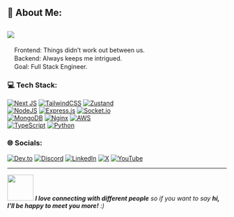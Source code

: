 ## 💫 About Me:
[![](https://visitcount.itsvg.in/api?id=thekbbohara&icon=2&color=9)](https://visitcount.itsvg.in)
---
<img src="https://camo.githubusercontent.com/23aaf979c81bcb9a4fecabc5bb1ba46bc571a1c96c764c770905e57bf886d653/68747470733a2f2f63756c746f667468657061727479706172726f742e636f6d2f706172726f74732f6461746162617365706172726f742e676966" width="16" />Frontend: Things didn’t work out between us.<br><img src="https://camo.githubusercontent.com/f29e9211190694d2eea4e08cb2df14e99bcdfef9356215de868b68359305f294/68747470733a2f2f63756c746f667468657061727479706172726f742e636f6d2f706172726f74732f68642f6d75737461636865706172726f742e676966" width="16">Backend: Always keeps me intrigued.<br><img src="https://camo.githubusercontent.com/ff4478f93581788c3f10a8961c0622cc36f37c7115f91a6b68443726005d4a43/68747470733a2f2f63756c746f667468657061727479706172726f742e636f6d2f706172726f74732f68642f3630667073706172726f742e676966" width="16" />Goal: Full Stack Engineer.
### 💻 Tech Stack:

[![Next JS](https://img.shields.io/badge/Next%20js-black?style=for-the-badge&logo=next.js&logoColor=white)](https://kbbohara.com.np/projects?filter=%5B%22nextjs%22%5D)
[![TailwindCSS](https://img.shields.io/badge/tailwindcss-%2338B2AC.svg?style=for-the-badge&logo=tailwind-css&logoColor=white)](https://kbbohara.com.np/projects)
[![Zustand](https://img.shields.io/badge/zustand-2B4C80?style=for-the-badge&logo=zustand&logoColor=white)](https://kbbohara.com.np/projects)  
[![NodeJS](https://img.shields.io/badge/node.js-6DA55F?style=for-the-badge&logo=node.js&logoColor=white)](https://kbbohara.com.np/projects?filter=%5B%22nodejs%22%5D)
[![Express.js](https://img.shields.io/badge/express.js-%23404d59.svg?style=for-the-badge&logo=express&logoColor=%2361DAFB)](https://kbbohara.com.np/projects?filter=%5B%22express%22%5D)
[![Socket.io](https://img.shields.io/badge/Socket.io-black?style=for-the-badge&logo=socket.io&badgeColor=010101)](https://kbbohara.com.np/projects)  
[![MongoDB](https://img.shields.io/badge/MongoDB-%234ea94b.svg?style=for-the-badge&logo=mongodb&logoColor=white)](https://kbbohara.com.np/projects)
[![Nginx](https://img.shields.io/badge/nginx-1BB91F?style=for-the-badge&logo=nginx&logoColor=white)](https://kbbohara.com.np/projects)
[![AWS](https://img.shields.io/badge/AWS-%23FF9900.svg?style=for-the-badge&logo=amazon-web-services&logoColor=white)](#)  
[![TypeScript](https://img.shields.io/badge/typescript-%23007ACC.svg?style=for-the-badge&logo=typescript&logoColor=white)](https://kbbohara.com.np/projects)
[![Python](https://img.shields.io/badge/python-%233776AB.svg?style=for-the-badge&logo=python&logoColor=white)](https://kbbohara.com.np/projects)


### 🌐 Socials:
[![Dev.to](https://img.shields.io/badge/Dev.to-%23000000.svg?style=for-the-badge&logo=devdotto&logoColor=white)](https://dev.to/thekbbohara)
[![Discord](https://img.shields.io/badge/Discord-%235865F2.svg?style=for-the-badge&logo=discord&logoColor=white)](https://discord.gg/DPxfxrYJuy)
[![LinkedIn](https://img.shields.io/badge/linkedin-%230077B5.svg?style=for-the-badge&logo=linkedin&logoColor=white)](https://linkedin.com/in/thekbbohara)
[![X](https://img.shields.io/badge/X-%23000000.svg?style=for-the-badge&logo=X&logoColor=white)](https://x.com/thekbbohara)
[![YouTube](https://img.shields.io/badge/YouTube-%23FF0000.svg?style=for-the-badge&logo=YouTube&logoColor=white)](https://youtube.com/@thekbbohara)

---

<!-- Proudly created with GPRM ( https://gprm.itsvg.in ) -->
<img src="https://media.giphy.com/media/LnQjpWaON8nhr21vNW/giphy.gif" width="60"> <em><b>I love connecting with different people</b> so if you want to say <b>hi, I'll be happy to meet you more!</b> :)</em>
